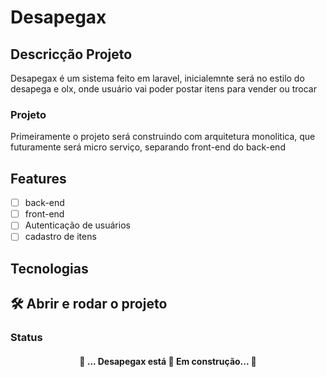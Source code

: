 # Desapegax 

## Descricção Projeto
Desapegax é um sistema feito em laravel, inicialemnte será 
no estilo do desapega e olx, onde usuário vai poder postar itens para vender ou trocar

### Projeto 
Primeiramente o projeto será construindo com arquitetura monolitica, que futuramente será micro serviço,
separando front-end do back-end



## Features

- [ ] back-end
- [ ] front-end
- [ ] Autenticação de usuários
- [ ] cadastro de itens

##  Tecnologias

## 🛠️ Abrir e rodar o projeto
### Status
 <h4 align="center"> 
	🚧  ... Desapegax está 🚀 Em construção...  🚧
</h4>
